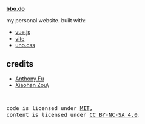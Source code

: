 **[bbo.do](https://bbo.do)**

my personal website. built with:

- [vue.js](https://vuejs.org/)
- [vite](https://vitejs.dev/)
- [uno.css](https://unocss.dev/)

## credits

- [Anthony Fu](https://github.com/antfu/)
- [Xiaohan Zou](https://github.com/renovamen/)\

<br>

<samp>code is licensed under <a href='./LICENSE'>MIT</a>,<br> content is licensed under <a href='https://creativecommons.org/licenses/by-nc-sa/4.0/'>CC BY-NC-SA 4.0</a></samp>.
